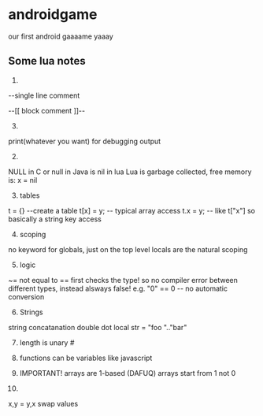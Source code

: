 # androidgame
our first android gaaaame yaaay

Some lua notes
--------------
1)
--single line comment

--[[
block comment
]]--

3)
print(whatever you want) for debugging output

2)
NULL in C or null in Java is nil in lua
Lua is garbage collected, free memory is: x = nil

3) tables

t = {}   --create a table
t[x] = y; -- typical array access
t.x = y; -- like t["x"] so basically a string key access

4) scoping

no keyword for globals, just on the top level
locals are the natural scoping

5) logic

~= not equal to
== first checks the type! so no compiler error between 
   different types, instead alsways false!
e.g.  "0" == 0 -- no automatic conversion

6) Strings

string concatanation double dot 
local str = "foo ".."bar"

7) length is unary #

8) functions can be variables like javascript

9) IMPORTANT! arrays are 1-based (DAFUQ) arrays start from 1 not 0

10)

x,y = y,x swap values

